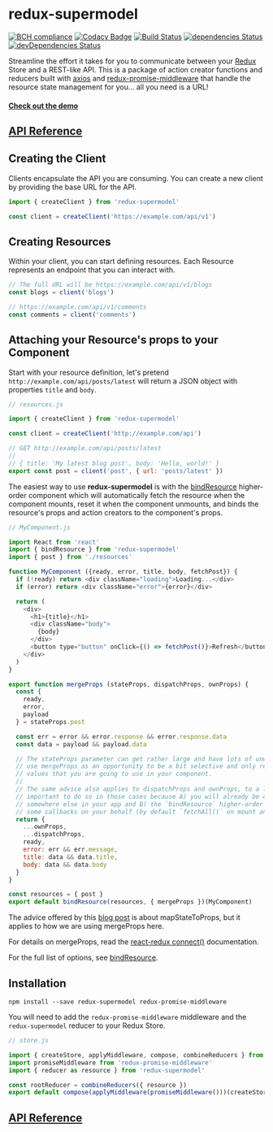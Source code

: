 # redux-supermodel

[![BCH compliance](https://bettercodehub.com/edge/badge/MrLeebo/redux-supermodel?branch=master)](https://bettercodehub.com/)
[![Codacy Badge](https://api.codacy.com/project/badge/Grade/13429c5aaf274e1189e839675cb31969)](https://www.codacy.com/app/MrLeebo/redux-supermodel?utm_source=github.com&utm_medium=referral&utm_content=MrLeebo/redux-supermodel&utm_campaign=badger) 
[![Build Status](https://travis-ci.org/MrLeebo/redux-supermodel.svg?branch=master)](https://travis-ci.org/MrLeebo/redux-supermodel) 
[![dependencies Status](https://david-dm.org/MrLeebo/redux-supermodel/status.svg)](https://david-dm.org/MrLeebo/redux-supermodel) 
[![devDependencies Status](https://david-dm.org/MrLeebo/redux-supermodel/dev-status.svg)](https://david-dm.org/MrLeebo/redux-supermodel?type=dev)

Streamline the effort it takes for you to communicate between your [Redux](http://redux.js.org/) Store and a REST-like API. This is a package of action creator functions and reducers built with [axios](https://github.com/mzabriskie/axios) and [redux-promise-middleware](https://github.com/pburtchaell/redux-promise-middleware) that handle the resource state management for you... all you need is a URL!

#### [Check out the demo](https://mrleebo.github.io/redux-supermodel)

## [API Reference](docs/api.md)

## Creating the Client

Clients encapsulate the API you are consuming. You can create a new client by providing the base URL for the API.

```js
import { createClient } from 'redux-supermodel'

const client = createClient('https://example.com/api/v1')
```

## Creating Resources

Within your client, you can start defining resources. Each Resource represents an endpoint that you can interact with.

```js
// The full URL will be https://example.com/api/v1/blogs
const blogs = client('blogs')

// https://example.com/api/v1/comments
const comments = client('comments')
```

## Attaching your Resource's props to your Component

Start with your resource definition, let's pretend `http://example.com/api/posts/latest` will return a JSON object with properties `title` and `body`.

```js
// resources.js

import { createClient } from 'redux-supermodel'

const client = createClient('http://example.com/api')

// GET http://example.com/api/posts/latest
//
// { title: 'My latest blog post', body: 'Hello, world!' }
export const post = client('post', { url: 'posts/latest' }) 
```

The easiest way to use **redux-supermodel** is with the [bindResource](docs/bindResource.md) higher-order component which will automatically fetch the resource when the component mounts, reset it when the component unmounts, and binds the resource's props and action creators to the component's props. 

```js
// MyComponent.js

import React from 'react'
import { bindResource } from 'redux-supermodel'
import { post } from './resources'

function MyComponent ({ready, error, title, body, fetchPost}) {
  if (!ready) return <div className="loading">Loading...</div> 
  if (error) return <div className="error">{error}</div>

  return (
    <div>
      <h1>{title}</h1>
      <div className="body">
        {body}
      </div>
      <button type="button" onClick={() => fetchPost()}>Refresh</button>
    </div>
  )
}

export function mergeProps (stateProps, dispatchProps, ownProps) {
  const { 
    ready, 
    error, 
    payload
  } = stateProps.post

  const err = error && error.response && error.response.data
  const data = payload && payload.data

  // The stateProps parameter can get rather large and have lots of unwieldy data structures,
  // use mergeProps as an opportunity to be a bit selective and only return the stateProps
  // values that you are going to use in your component.
  //
  // The same advice also applies to dispatchProps and ownProps, to a lesser extent, its not as
  // important to do so in those cases because A) you will already be defining ownProps 
  // somewhere else in your app and B) the `bindResource` higher-order component will dispatch
  // some callbacks on your behalf (by default `fetchAll()` on mount and `resetAll()` on unmount)
  return { 
    ...ownProps, 
    ...dispatchProps, 
    ready, 
    error: err && err.message, 
    title: data && data.title, 
    body: data && data.body 
  }
}

const resources = { post }
export default bindResource(resources, { mergeProps })(MyComponent)
```

The advice offered by this [blog post](https://goshakkk.name/redux-antipattern-mapstatetoprops/) is about mapStateToProps, but it applies to how we are using mergeProps here.

For details on mergeProps, read the [react-redux connect()](https://github.com/reactjs/react-redux/blob/master/docs/api.md#connectmapstatetoprops-mapdispatchtoprops-mergeprops-options) documentation.

For the full list of options, see [bindResource](docs/bindResource.md).

## Installation

```
npm install --save redux-supermodel redux-promise-middleware
```

You will need to add the `redux-promise-middleware` middleware and the `redux-supermodel` reducer to your Redux Store.

```js
// store.js

import { createStore, applyMiddleware, compose, combineReducers } from 'redux'
import promiseMiddleware from 'redux-promise-middleware'
import { reducer as resource } from 'redux-supermodel'

const rootReducer = combineReducers({ resource })
export default compose(applyMiddleware(promiseMiddleware()))(createStore)(rootReducer)
```

## [API Reference](docs/api.md)
